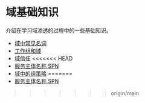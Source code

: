 # 域基础知识

介绍在学习域渗透的过程中的一些基础知识。

+ [域中常见名词](article1/index.md)
+ [工作组和域](article2/index.md)
+ [域信任](article3/index.md)
<<<<<<< HEAD
+ [服务主体名称 SPN](article4/index.md)
+ [域中的组策略](article5/index.md)
=======
+ [服务主体名称 SPN](article4/index.md)
>>>>>>> origin/main
